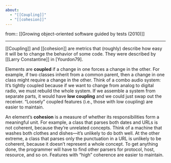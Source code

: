 ```yaml
---
about:
  - "[[Coupling]]"
  - "[[cohesion]]"
---
```

from:: [[Growing object-oriented software guided by tests (2010)]]
___

[[Coupling]] and [[cohesion]] are metrics that (roughly) describe how easy it will be to change the behavior of some code. They were described by [[Larry Constantine]] in [Yourdon79].

Elements are **coupled** if a change in one forces a change in the other. For example, if two classes inherit from a common parent, then a change in one class might require a change in the other. Think of a combo audio system: It’s tightly coupled because if we want to change from analog to digital radio, we must rebuild the whole system. If we assemble a system from separate parts, it would have **low coupling** and we could just swap out the receiver. “Loosely” coupled features (i.e., those with low coupling) are easier to maintain.

An element’s **cohesion** is a measure of whether its responsibilities form a meaningful unit. For example, a class that parses both dates and URLs is not coherent, because they’re unrelated concepts. Think of a machine that washes both clothes and dishes—it’s unlikely to do both well.
At the other extreme, a class that parses only the punctuation in a URL is unlikely to be coherent, because it doesn’t represent a whole concept. To get anything done, the programmer will have to find other parsers for protocol, host, resource, and so on. Features with “high” coherence are easier to maintain.